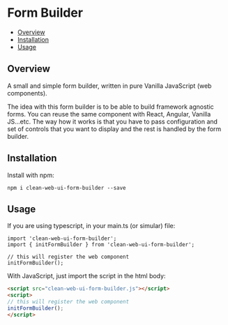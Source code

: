 # Form Builder

- [Overview](#Overview)
- [Installation](#Installation)
- [Usage](#Usage)

## Overview

A small and simple form builder, written in pure Vanilla JavaScript (web components).

The idea with this form builder is to be able to build framework agnostic forms. You can reuse the same component with React, Angular, Vanilla JS...etc.
The way how it works is that you have to pass configuration and set of controls that you want to display and the rest is handled by the form builder.

## Installation

Install with npm:

`npm i clean-web-ui-form-builder --save`

## Usage

If you are using typescript, in your main.ts (or simular) file:

```JS
import 'clean-web-ui-form-builder';
import { initFormBuilder } from 'clean-web-ui-form-builder';

// this will register the web component
initFormBuilder();
```

With JavaScript, just import the script in the html body:

```HTML
<script src="clean-web-ui-form-builder.js"></script>
<script>
// this will register the web component
initFormBuilder();
</script>
```
